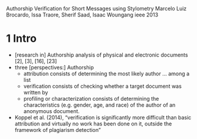 Authorship Verification for Short Messages using Stylometry
Marcelo Luiz Brocardo, Issa Traore, Sherif Saad, Isaac Woungang 
ieee 2013

# 1 Intro

* [research in] Authorship analysis of physical and electronic documents
  [2], [3], [16], [23]
* three [perspectives:] Authorship 
  * attribution consists of determining the most likely author ... among a list
  * verification consists of checking whether a target document was written by
  * profiling or characterization consists of determining the characteristics
    (e.g. gender, age, and race) of the author of an anonymous document.
* Koppel et al. (2014), “verification is significantly more difficult than
  basic attribution and virtually no work has been done on it, outside the
  framework of plagiarism detection”
